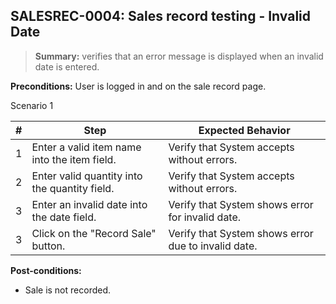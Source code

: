 ## **SALESREC-0004:** Sales record testing - Invalid Date

> **Summary:** verifies that an error message is displayed when an invalid date is entered.  <br>

**Preconditions:** User is logged in and on the sale record page.

Scenario 1

 | \# | Step | Expected Behavior |
 |----|------|-------------------|
 |  1 |  Enter a valid item name into the item field.    | Verify that System accepts without errors.   |
 |  2 |  Enter valid quantity into the quantity field.    | Verify that System accepts without errors.   |
 |  3 |  Enter an invalid date into the date field.    | Verify that System shows error for invalid date.   |
 |  3 |  Click on the "Record Sale" button.    | Verify that System shows error due to invalid date.   |

**Post-conditions:**

 - Sale is not recorded.

